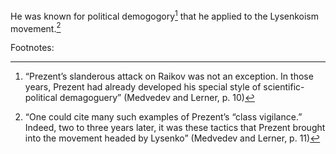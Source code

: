  He was known for political demogogory[^1] that he applied to the Lysenkoism movement.[^2]
 
 
 Footnotes:
 
 [^1]:“Prezent’s slanderous attack on Raikov was not an exception.  In those years, Prezent had already developed his special style of scientific-political demagoguery” (Medvedev and Lerner, p. 10)
 
 [^2]:“One  could cite many such examples of Prezent’s “class vigilance.”  Indeed, two to three years later, it was these tactics that Prezent brought into the movement headed by Lysenko”  (Medvedev and Lerner, p. 11)
